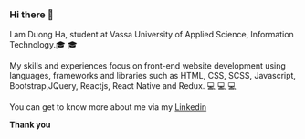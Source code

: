 ### Hi there 👋

I am Duong Ha, student at Vassa University of Applied Science, Information Technology.🎓 🎓 

My skills and experiences focus on front-end website development using languages, frameworks and libraries such as HTML, CSS, SCSS, Javascript, Bootstrap,JQuery, Reactjs, React Native and Redux. 💻 💻 💻

You can get to know more about me via my <a href="https://www.linkedin.com/in/duong-ha-57734b172/">Linkedin</a>

<b>Thank you</b>
